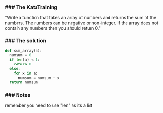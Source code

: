 ### ### The KataTraining

"Write a function that takes an array of numbers and returns the sum of the numbers. The numbers can be negative or non-integer. If the array does not contain any numbers then you should return 0."

### ### The solution

```python
def sum_array(a):
  numsum = 0
  if len(a) < 1:
    return 0
  else:
    for x in a:
      numsum = numsum + x
  return numsum
```

### ### Notes

remember you need to use "len" as its a list 
